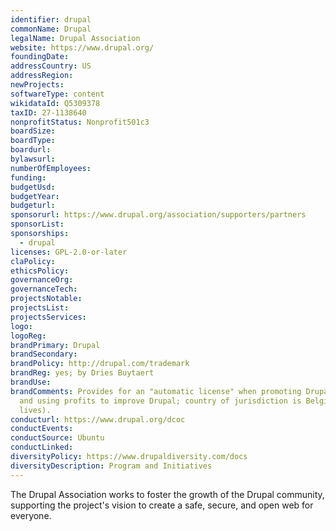 ```yaml
---
identifier: drupal
commonName: Drupal
legalName: Drupal Association
website: https://www.drupal.org/
foundingDate:
addressCountry: US
addressRegion:
newProjects:
softwareType: content
wikidataId: Q5309378
taxID: 27-1138640
nonprofitStatus: Nonprofit501c3
boardSize:
boardType:
boardurl:
bylawsurl:
numberOfEmployees:
funding:
budgetUsd:
budgetYear:
budgeturl:
sponsorurl: https://www.drupal.org/association/supporters/partners
sponsorList:
sponsorships: 
  - drupal
licenses: GPL-2.0-or-later
claPolicy:
ethicsPolicy:
governanceOrg:
governanceTech:
projectsNotable:
projectsList:
projectsServices:
logo:
logoReg:
brandPrimary: Drupal
brandSecondary:
brandPolicy: http://drupal.com/trademark
brandReg: yes; by Dries Buytaert
brandUse:
brandComments: Provides for an "automatic license" when promoting Drupal software
  and using profits to improve Drupal; country of jurisdiction is Belgium (Where Dries
  lives).
conducturl: https://www.drupal.org/dcoc
conductEvents:
conductSource: Ubuntu
conductLinked:
diversityPolicy: https://www.drupaldiversity.com/docs
diversityDescription: Program and Initiatives
---
```


The Drupal Association works to foster the growth of the Drupal community, supporting the project's vision to create a safe, secure, and open web for everyone.
